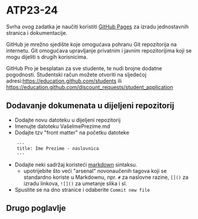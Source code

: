 # ATP23-24

Svrha ovog zadatka je naučiti koristiti [GitHub Pages](https://pages.github.com/) za izradu jednostavnih stranica i dokumentacije.

GitHub je mrežno sjedište koje omogućava pohranu Git repozitorija na internetu. Git omogućava upravljanje privatnim i javnim repozitorijima koji se mogu dijeliti s drugih korisnicima.

GitHub Pro je besplatan za sve studente, te nudi brojne dodatne pogodnosti. Studentski račun možete otvoriti na sljedećoj adresi:<https://education.github.com/students> ili <https://education.github.com/discount_requests/student_application>

## Dodavanje dokumenata u dijeljeni repozitorij
- Dodajte novu datoteku u dijeljeni repozitorij
- Imenujte datoteku VašeImePrezime.md
- Dodajte tzv "front matter" na početku datoteke
```
    ---
    title: Ime Prezime - naslovnica
    ---
```
- Dodajte neki sadržaj koristeći [markdown](https://guides.github.com/features/mastering-markdown/) sintaksu.
    - upotrijebite što veći "arsenal" novonaučenih tagova koji se standardno koriste u Markdownu, npr. `#` za naslovne razine, `[]()` za izradu linkova, `![]()` za umetanje slika i sl.
- Spustite se na dno stranice i odaberite `Commit new file`

## Drugo poglavlje
